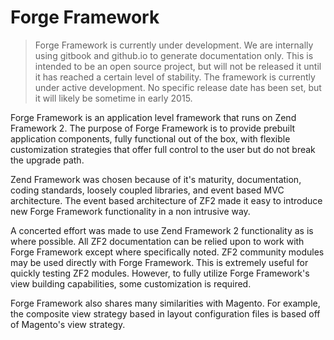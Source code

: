 Forge Framework
===============

> Forge Framework is currently under development. We are internally using gitbook and github.io to generate 
> documentation only. This is intended to be an open source project, but will not be released it until it has 
> reached a certain level of stability. The framework is currently under active development. No specific 
> release date has been set, but it will likely be sometime in early 2015. 

Forge Framework is an application level framework that runs on Zend Framework 2. The purpose of Forge Framework is to
provide prebuilt application components, fully functional out of the box, with flexible customization strategies that
offer full control to the user but do not break the upgrade path.

Zend Framework was chosen because of it's maturity, documentation, coding standards, loosely coupled libraries, and
event based MVC architecture. The event based architecture of ZF2 made it easy to introduce new Forge Framework
functionality in a non intrusive way.

A concerted effort was made to use Zend Framework 2 functionality as is where possible. All ZF2 documentation can be
relied upon to work with Forge Framework except where specifically noted. ZF2 community modules may be used directly
with Forge Framework. This is extremely useful for quickly testing ZF2 modules. However, to fully utilize Forge Framework's
view building capabilities, some customization is required.

Forge Framework also shares many similarities with Magento. For example, the composite view strategy based in layout
configuration files is based off of Magento's view strategy.
